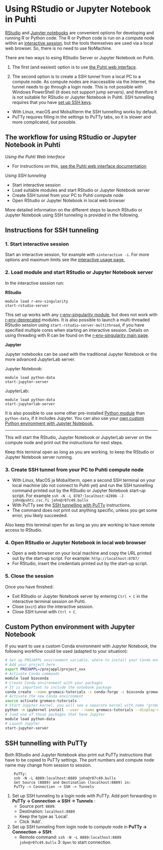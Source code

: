 # Using RStudio or Jupyter Notebook in Puhti 

[RStudio](https://www.rstudio.com/) and [Jupyter notebooks](https://jupyter.org/) are convenient options for developing and running R or Python code. 
The R or Python code is run on a compute node within an [interactive session](../../computing/running/interactive-usage.md), but the tools themselves are used via a local web browser. So, there is no need to use NoMachine.

There are two ways to esing RStudio Server or Jupyter Notebook on Puhti.

1. The first (and easiest) option is to use [the Puhti web interface](../computing/webinterface/index.md).

2. The second option is to create a SSH tunnel from a local PC to a compute node. As compute nodes are inaccessible via the Internet, 
the tunnel needs to go through a login node. This is not possible with Windows PowerShell (it does not support jump servers), and therefore it is 
not suitable for RStudio or Jupyter Notebook in Puhti. 
SSH tunnelling requires that you have [set up SSH keys](../../computing/connecting.md#setting-up-ssh-keys). 

* With Linux, macOS and MobaXterm the SSH tunnelling works by default.
* PuTTy requires filling in the settings to PuTTy tabs, so it is slower and more complicated, but possible.

## The workflow for using RStudio or Jupyter Notebook in Puhti

*Using the Puhti Web Interface*

* For instructions on this, [see the Puhti web interface documentation](../computing/webinterface/index.md)

*Using SSH tunneling*

* Start interactive session
* Load suitable modules and start RStudio or Jupyter Notebook server
* Create SSH tunnel from your PC to Puhti compute node
* Open RStudio or Jupyter Notebook in local web browser

More detailed information on the different steps to launch RStudio or Jupyter Notebook using SSH tunneling is provided in the following. 

## Instructions for SSH tunneling

### 1. Start interactive session
Start an interactive session, for example with `sinteractive -i`. For more options and maximum limits see the [interactive usage page.](../../computing/running/interactive-usage.md)

### 2. Load module and start RStudio or Jupyter Notebook server
In the interactive session run:

**RStudio**
```text
module load r-env-singularity
start-rstudio-server
```
This set up works with any [r-env-singularity module](../../apps/r-env-singularity.md), but does not work with [r-env-deprecated](../../apps/r-env.md) modules.
It is also possible to launch a multi-threaded RStudio session using `start-rstudio-server-multithread`, if you have specified multiple cores when starting an interactive session. 
Details on using threading with R can be found on the [r-env-singularity main page](../../apps/r-env-singularity.md#improving-performance-using-threading).

**Jupyter**

Jupyter notebooks can be used with the traditional Jupyter Notebook or the more advanced JupyterLab server.

Jupyter Notebook:

```
module load python-data 
start-jupyter-server
```

JupyterLab:
```
module load python-data 
start-jupyterlab-server
```

It is also possible to use some other pre-installed [Python module](../../apps/python.md) than `python-data`, if it includes Jupyter. You can also use your [own custom Python environment with Jupyter Notebook.](#custom-python-environment-with-jupyter-notebook)

***

This will start the RStudio, Jupyter Notebook or JupyterLab server on the compute node and print out the instructions for next steps. 

Keep this terminal open as long as you are working, to keep the RStudio or Jupyter Notebook server running.

### 3. Create SSH tunnel from your PC to Puhti compute node
* With Linux, MacOS ja MobaXterm, open a second SSH terminal on your local machine (do not connect to Puhti yet) and 
run the SSH tunnelling command printed out by the RStudio or Jupyter Notebook start-up script. 
For example `ssh -N -L 8787:localhost:42896 -J john@puhti.csc.fi john@r07c49.bullx`
* With PuTTy see the [SSH tunnelling with PuTTy](#ssh-tunnelling-with-putty) instructions.
* The command does not print out anything specific, unless you get some error, you likely succeeded.

Also keep this terminal open for as long as you are working to have remote access to RStudio.

### 4. Open RStudio or Jupyter Notebook in local web browser 
* Open a web browser on your local machine and copy the URL printed out by the start-up script. For example: `http://localhost:8787/`  
* For RStudio, insert the credentials printed out by the start-up script.

### 5. Close the session
Once you have finished: 

* Exit RStudio or Jupyter Notebook server by entering `Ctrl + C` in the interactive terminal session on Puhti. 
* Close (`exit`) also the interactive session. 
* Close SSH tunnel with `Ctrl + C`.

## Custom Python environment with Jupyter Notebook

If you want to use a custom Conda environment with Jupyter Notebook, the
following workflow could be used (adapted to your situation):

```bash
# Set up PROJAPPL environment variable, where to install your Conda environment. 
# Add your project here
export PROJAPPL=/projappl/project_xxx
# Activate Conda commands
module load bioconda
# Create Conda environment with your packages
# It is important to include the notebook package
conda create --name gromacs-tutorials -c conda-forge -c bioconda gromacs=2020.4 matplotlib nglview notebook numpy requests pandas seaborn  
# Activate the new Conda environment
source activate gromacs-tutorials
# Start Jupyter kernel, you will see a separate kernel with name "gromacs"
python -m ipykernel install --user --name gromacs-tutorials --display-name "gromacs" 
# load one of those packages that have Jupyter
module load python-data
# Launch Jupyter
start-jupyter-server 
```

## SSH tunnelling with PuTTy
Both RStudio and Jupyter Notebook also print out PuTTy instructions that have to be copied to PuTTy settings. The port numbers and compute node name may change from session to session.

```
    PuTTy:
    ssh -N -L 8889:localhost:8889 john@r07c49.bullx
    Set Source (8889) and Destination (localhost:8889) in:
    PuTTy -> Connection -> SSH -> Tunnels
```

1. Set up SSH tunneling to a login node with PuTTy. Add port forwarding in **PuTTy -> Connection -> SSH -> Tunnels** : 
    - Source port: `8889`. 
    - Destination: `localhost:8889` 
    - Keep the type as 'Local'.
    - Click 'Add'.
2. Set up SSH tunneling from login node to compute node in **PuTTy -> Connection -> SSH**: 
    - Remote command: `ssh -N -L 8889:localhost:8889 john@r07c49.bullx`
3: `Open` to start connection.
